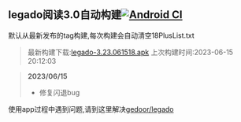 ## legado阅读3.0自动构建[![Android CI](https://github.com/10bits/gedoor-Build/workflows/Android%20CI/badge.svg)](https://github.com/10bits/gedoor-Build/actions)

默认从最新发布的tag构建,每次构建会自动清空18PlusList.txt

> 最新构建下载:[legado-3.23.061518.apk](https://github.com/EternalTimes/gedoor-Build/releases/download/legado-3.23.061518/legado-3.23.061518.apk) 上次构建时间:2023-06-15 20:12:03
<!--start-->
> **2023/06/15**
> 
> * 修复闪退bug
> 
<!--end-->
  
使用app过程中遇到问题,请到这里解决[gedoor/legado](https://github.com/gedoor/legado/issues)

